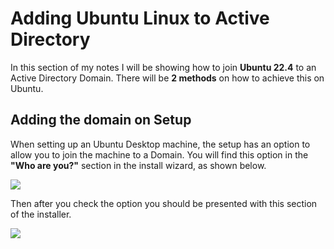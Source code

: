 # Adding Ubuntu Linux to Active Directory

In this section of my notes I will be showing how to join **Ubuntu 22.4** to an Active Directory Domain. There will be **2 methods** on how to achieve this on Ubuntu.



## Adding the domain on Setup

When setting up an Ubuntu Desktop machine, the setup has an option to allow you to join the machine to a Domain. You will find this option in the **"Who are you?"** section in the install wizard, as shown below.



![](/home/rhysm/Documents/knowledge-base/Media/Screenshot%20from%202024-02-27%2013-09-01.png)



Then after you check the option you should be presented with this section of the installer.



![](/home/rhysm/Documents/knowledge-base/Media/Screenshot%20from%202024-02-27%2013-09-54.png)
